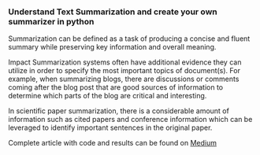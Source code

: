 ### Understand Text Summarization and create your own summarizer in python

Summarization can be defined as a task of producing a concise and fluent summary while preserving key information and overall meaning.

Impact
Summarization systems often have additional evidence they can utilize in order to specify the most important topics of document(s). For example, when summarizing blogs, there are discussions or comments coming after the blog post that are good sources of information to determine which parts of the blog are critical and interesting.

In scientific paper summarization, there is a considerable amount of information such as cited papers and conference information which can be leveraged to identify important sentences in the original paper.

Complete article with code and results can be found on [Medium](https://towardsdatascience.com/understand-text-summarization-and-create-your-own-summarizer-in-python-b26a9f09fc70)

